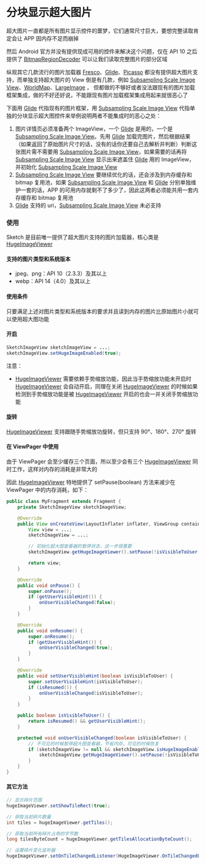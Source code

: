 # 分块显示超大图片

超大图片一直都是所有图片显示控件的噩梦，它们通常尺寸巨大，要想完整读取肯定会让 APP 因内存不足而崩掉

然后 Android 官方并没有提供现成可用的控件来解决这个问题，仅在 API 10 之后提供了 [BitmapRegionDecoder] 可以让我们读取完整图片的部分区域

纵观其它几款流行的图片加载器 [Fresco]、[Glide]、[Picasso] 都没有提供超大图片支持，而单独支持超大图片的 View 倒是有几款，例如 [Subsampling Scale Image View]、[WorldMap]、[LargeImage] ， 但都做的不够好或者没法跟现有的图片加载框架集成，做的不好还好说，不能跟现有图片加载框架集成用起来就很恶心了

下面用 [Glide] 代指现有的图片框架，用 [Subsampling Scale Image View] 代指单独的分块显示超大图控件来举例说明两者不能集成时的恶心之处：

1. 图片详情页必须准备两个 ImageView，一个 [Glide] 是用的，一个是 [Subsampling Scale Image View]。先用 [Glide] 加载完图片，然后根据结果（如果返回了原始图片尺寸的话，没有的话你还要自己去解析并判断）判断这张图片需不需要用 [Subsampling Scale Image View]，如果需要的话再将 [Subsampling Scale Image View] 显示出来遮盖住 [Glide] 用的 ImageView，并初始化 [Subsampling Scale Image View]
2. [Subsampling Scale Image View] 要继续优化的话，还会涉及到内存缓存和 bitmap 复用池，如果 [Subsampling Scale Image View] 和 [Glide] 分别单独维护一套的话，APP 的可用内存就剩不了多少了，因此这两者必须能共用一套内存缓存和 bitmap 复用池
3. [Glide] 支持的 uri，[Subsampling Scale Image View] 未必支持

### 使用

Sketch 是目前唯一提供了超大图片支持的图片加载器，核心类是 [HugeImageViewer]

#### 支持的图片类型和系统版本
* jpeg、png：API 10（2.3.3）及其以上
* webp：API 14（4.0）及其以上

#### 使用条件

只要满足上述对图片类型和系统版本的要求并且读到内存的图片比原始图片小就可以使用超大图功能

#### 开启

```java
SketchImageView sketchImageView = ...;
sketchImageView.setHugeImageEnabled(true);
```
注意：
* [HugeImageViewer] 需要依赖手势缩放功能，因此当手势缩放功能未开启时 [HugeImageViewer] 会自动开启，同理在关闭 [HugeImageViewer] 的时候如果检测到手势缩放功能是被 [HugeImageViewer] 开启的也会一并关闭手势缩放功能

#### 旋转

[HugeImageViewer] 支持跟随手势缩放功旋转，但只支持 90°、180°、270° 旋转

#### 在 ViewPager 中使用

由于 ViewPager 会至少缓存三个页面，所以至少会有三个 [HugeImageViewer] 同时工作，这样对内存的消耗是非常大的

因此 [HugeImageViewer] 特地提供了 setPause(boolean) 方法来减少在 ViewPager 中的内存消耗，如下：

```java
public class MyFragment extends Fragment {
    private SketchImageView sketchImageView;

    @Override
    public View onCreateView(LayoutInflater inflater, ViewGroup container, Bundle savedInstanceState) {
        View view = ...;
        sketchImageView = ...;

        // 初始化超大图查看器的暂停状态，这一步很重要
        sketchImageView.getHugeImageViewer().setPause(!isVisibleToUser());

        return view;
    }

    @Override
    public void onPause() {
        super.onPause();
        if (getUserVisibleHint()) {
            onUserVisibleChanged(false);
        }
    }

    @Override
    public void onResume() {
        super.onResume();
        if (getUserVisibleHint()) {
            onUserVisibleChanged(true);
        }
    }

    @Override
    public void setUserVisibleHint(boolean isVisibleToUser) {
        super.setUserVisibleHint(isVisibleToUser);
        if (isResumed()) {
            onUserVisibleChanged(isVisibleToUser);
        }
    }

    public boolean isVisibleToUser() {
        return isResumed() && getUserVisibleHint();
    }

    protected void onUserVisibleChanged(boolean isVisibleToUser) {
        // 不可见的时候暂停超大图查看器，节省内存，可见的时候恢复
        if (sketchImageView != null && sketchImageView.isHugeImageEnabled()) {
            sketchImageView.getHugeImageViewer().setPause(!isVisibleToUser);
        }
    }
}
```

#### 其它方法

```java
// 显示碎片范围
hugeImageViewer.setShowTileRect(true);

// 获取当前碎片数量
int tiles = hugeImageViewer.getTiles();

// 获取当前所有碎片占用的字节数
long tilesByteCount = hugeImageViewer.getTilesAllocationByteCount();

// 设置碎片变化监听器
hugeImageViewer.setOnTileChangedListener(HugeImageViewer.OnTileChangedListener)
```

[BitmapRegionDecoder]: https://developer.android.google.cn/reference/android/graphics/BitmapRegionDecoder.html
[Fresco]: https://github.com/facebook/fresco
[Glide]: https://github.com/bumptech/glide
[Picasso]: https://github.com/square/picasso
[WorldMap]: https://github.com/johnnylambada/WorldMap
[Subsampling Scale Image View]: https://github.com/davemorrissey/subsampling-scale-image-view
[LargeImage]: https://github.com/LuckyJayce/LargeImage
[HugeImageViewer]: ../../sketch/src/main/java/me/xiaopan/sketch/viewfun/huge/HugeImageViewer.java
